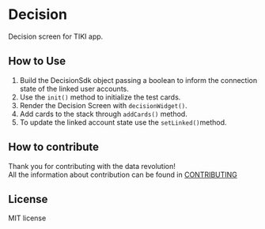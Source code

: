 # Decision
Decision screen for TIKI app.

## How to Use
1. Build the DecisionSdk object passing a boolean to inform the connection state of the linked user accounts.
2. Use the `init()` method to initialize the test cards.
3. Render the Decision Screen with `decisionWidget()`.
4. Add cards to the stack through `addCards()` method.
5. To update the linked account state use the `setLinked()`method.

## How to contribute
Thank you for contributing with the data revolution!    
All the information about contribution can be found in [CONTRIBUTING](https://github.com/tiki/app/CONTRIBUTING.md)

## License
MIT license